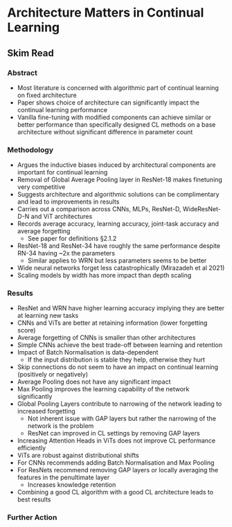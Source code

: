 # Architecture Matters in Continual Learning
## Skim Read
### Abstract
* Most literature is concerned with algorithmic part of continual learning on fixed architecture
* Paper shows choice of architecture can significantly impact the continual learning performance
* Vanilla fine-tuning with modified components can achieve similar or better performance than specifically designed CL methods on a base architecture without significant difference in parameter count

### Methodology
* Argues the inductive biases induced by architectural components are important for continual learning
* Removal of Global Average Pooling layer in ResNet-18 makes finetuning very competitive
* Suggests architecture and algorithmic solutions can be complimentary and lead to improvements in results
* Carries out a comparison across CNNs, MLPs, ResNet-D, WideResNet-D-N and ViT architectures
* Records average accuracy, learning accuracy, joint-task accuracy and average forgetting
	* See paper for definitions §2.1.2
* ResNet-18 and ResNet-34 have roughly the same performance despite RN-34 having ~2x the parameters
	* Similar applies to WRN but less parameters seems to be better
* Wide neural networks forget less catastrophically (Mirazadeh et al 2021)
* Scaling models by width has more impact than depth scaling

### Results
* ResNet and WRN have higher learning accuracy implying they are better at learning new tasks
* CNNs and ViTs are better at retaining information (lower forgetting score)
* Average forgetting of CNNs is smaller than other architectures
* Simple CNNs achieve the best trade-off between learning and retention
* Impact of Batch Normalisation is data-dependent
	* If the input distribution is stable they help, otherwise they hurt
* Skip connections do not seem to have an impact on continual learning (positively or negatively)
* Average Pooling does not have any significant impact
* Max Pooling improves the learning capability of the network significantly
* Global Pooling Layers contribute to narrowing of the network leading to increased forgetting
	* Not inherent issue with GAP layers but rather the narrowing of the network is the problem
	* ResNet can improved in CL settings by removing GAP layers
* Increasing Attention Heads in ViTs does not improve CL performance efficiently
* ViTs are robust against distributional shifts
* For CNNs recommends adding Batch Normalisation and Max Pooling
* For ResNets recommend removing GAP layers or locally averaging the features in the penultimate layer
	* Increases knowledge retention
* Combining a good CL algorithm with a good CL architecture leads to best results

### Further Action

